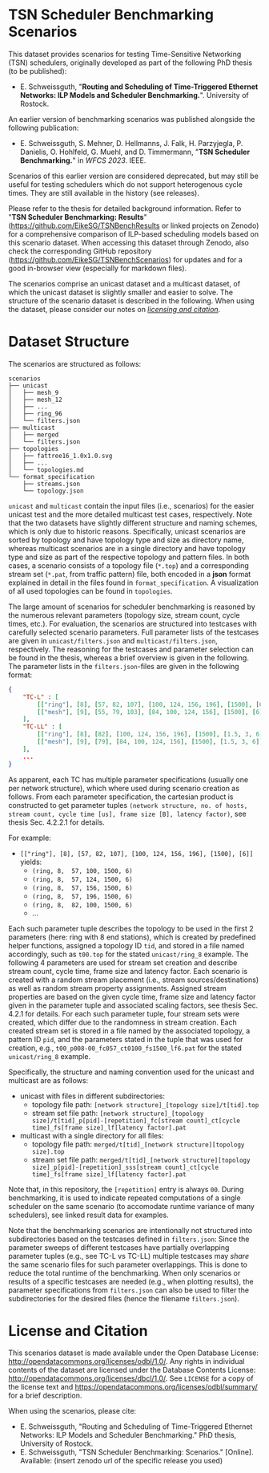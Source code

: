 # TSN Scheduler Benchmarking Scenarios
This dataset provides scenarios for testing Time-Sensitive Networking (TSN) schedulers, originally developed as part of the following PhD thesis (to be published):
- E. Schweissguth, "**Routing and Scheduling of Time-Triggered Ethernet Networks: ILP Models and Scheduler Benchmarking.**". University of Rostock.

An earlier version of benchmarking scenarios was published alongside the following publication:
- E. Schweissguth, S. Mehner, D. Hellmanns, J. Falk, H. Parzyjegla, P. Danielis, O. Hohlfeld, G. Muehl, and D. Timmermann, "**TSN Scheduler Benchmarking.**" in *WFCS 2023*. IEEE.

Scenarios of this earlier version are considered deprecated, but may still be useful for testing schedulers which do not support heterogenous cycle times. They are still available in the history (see releases).

Please refer to the thesis for detailed background information. Refer to "**TSN Scheduler Benchmarking: Results**" (https://github.com/EikeSG/TSNBenchResults or linked projects on Zenodo) for a comprehensive comparison of ILP-based scheduling models based on this scenario dataset. When accessing this dataset through Zenodo, also check the corresponding GitHub repository (https://github.com/EikeSG/TSNBenchScenarios) for updates and for a good in-browser view (especially for markdown files).

The scenarios comprise an unicast dataset and a multicast dataset, of which the unicast dataset is slightly smaller and easier to solve. The structure of the scenario dataset is described in the following. When using the dataset, please consider our notes on [*licensing and citation*](#license-and-citation).

# Dataset Structure
The scenarios are structured as follows:

```
scenarios
├── unicast
│   ├── mesh_9
│   ├── mesh_12
│   ├── ...
│   ├── ring_96
│   └── filters.json
├── multicast
│   ├── merged
│   └── filters.json
├── topologies
│   ├── fattree16_1.0x1.0.svg
│   ├── ...
│   └── topologies.md
└── format_specification
    ├── streams.json
    └── topology.json
```

`unicast` and `multicast` contain the input files (i.e., scenarios) for the easier unicast test and the more detailed multicast test cases, respectively.
Note that the two datasets have slightly different structure and naming schemes, which is only due to historic reasons.
Specifically, unicast scenarios are sorted by topology and have topology type and size as directory name, whereas multicast scenarios are in a single directory and have topology type and size as part of the respective topology and pattern files.
In both cases, a scenario consists of a topology file (`*.top`) and a corresponding stream set (`*.pat`, from traffic pattern) file, both encoded in a **json** format explained in detail in the files found in `format_specification`.
A visualization of all used topologies can be found in `topologies`.

The large amount of scenarios for scheduler benchmarking is reasoned by the numerous relevant parameters (topology size, stream count, cycle times, etc.).
For evaluation, the scenarios are structured into testcases with carefully selected scenario parameters.
Full parameter lists of the testcases are given in `unicast/filters.json` and `multicast/filters.json`, respectively.
The reasoning for the testcases and parameter selection can be found in the thesis, whereas a brief overview is given in the following.
The parameter lists in the `filters.json`-files are given in the following format:

```json
{
	"TC-L" : [
		[["ring"], [8], [57, 82, 107], [100, 124, 156, 196], [1500], [6]],
		[["mesh"], [9], [55, 79, 103], [84, 100, 124, 156], [1500], [6]]
	],
	"TC-LL" : [
		[["ring"], [8], [82], [100, 124, 156, 196], [1500], [1.5, 3, 6]],
		[["mesh"], [9], [79], [84, 100, 124, 156], [1500], [1.5, 3, 6]]
	],
    ...
}
```

As apparent, each TC has multiple parameter specifications (usually one per network structure), which where used during scenario creation as follows.
From each parameter specification, the cartesian product is constructed to get parameter tuples `(network structure, no. of hosts, stream count, cycle time [us], frame size [B], latency factor)`, see thesis Sec. 4.2.2.1 for details.

For example:

- `[["ring"], [8], [57, 82, 107], [100, 124, 156, 196], [1500], [6]]` yields:
    - `(ring, 8,  57, 100, 1500, 6)`
    - `(ring, 8,  57, 124, 1500, 6)`
    - `(ring, 8,  57, 156, 1500, 6)`
    - `(ring, 8,  57, 196, 1500, 6)`
    - `(ring, 8,  82, 100, 1500, 6)`
    - ...

Each such parameter tuple describes the topology to be used in the first 2 parameters (here: ring with 8 end stations), which is created by predefined helper functions, assigned a topology ID `tid`, and stored in a file named accordingly, such as `t00.top` for the stated `unicast/ring_8` example.
The following 4 parameters are used for stream set creation and describe stream count, cycle time, frame size and latency factor.
Each scenario is created with a random stream placement (i.e., stream sources/destinations) as well as random stream property assignments.
Assigned stream properties are based on the given cycle time, frame size and latency factor given in the parameter tuple and associated scaling factors, see thesis Sec. 4.2.1 for details.
For each such parameter tuple, four stream sets were created, which differ due to the randomness in stream creation.
Each created stream set is stored in a file named by the associated topology, a pattern ID `pid`, and the parameters stated in the tuple that was used for creation, e.g., `t00_p008-00_fc057_ct0100_fs1500_lf6.pat` for the stated `unicast/ring_8` example.

Specifically, the structure and naming convention used for the unicast and multicast are as follows:
- unicast with files in different subdirectories:
    - topology file path:   `[network structure]_[topology size]/t[tid].top`
    - stream set file path: `[network structure]_[topology size]/t[tid]_p[pid]-[repetition]_fc[stream count]_ct[cycle time]_fs[frame size]_lf[latency factor].pat`
- multicast with a single directory for all files:
    - topology file path:   `merged/t[tid]_[network structure][topology size].top`
    - stream set file path: `merged/t[tid]_[network structure][topology size]_p[pid]-[repetition]_sss[stream count]_ct[cycle time]_fs[frame size]_lf[latency factor].pat`

Note that, in this repository, the `[repetition]` entry is always `00`. During benchmarking, it is used to indicate repeated computations of a single scheduler on the same scenario (to accomodate runtime variance of many schedulers), see linked result data for examples.

Note that the benchmarking scenarios are intentionally not structured into subdirectories based on the testcases defined in `filters.json`:
Since the parameter sweeps of different testcases have partially overlapping parameter tuples (e.g., see TC-L vs TC-LL) multiple testcases may *share* the same scenario files for such parameter overlappings.
This is done to reduce the total runtime of the benchmarking.
When only scenarios or results of a specific testcases are needed (e.g., when plotting results), the parameter specifications from `filters.json` can also be used to filter the subdirectories for the desired files (hence the filename `filters.json`).

# License and Citation
This scenarios dataset is made available under the Open Database License: http://opendatacommons.org/licenses/odbl/1.0/. Any rights in individual contents of the dataset are licensed under the Database Contents License: http://opendatacommons.org/licenses/dbcl/1.0/. See `LICENSE` for a copy of the license text and https://opendatacommons.org/licenses/odbl/summary/ for a brief description.

When using the scenarios, please cite:
- E. Schweissguth, "Routing and Scheduling of Time-Triggered Ethernet Networks: ILP Models and Scheduler Benchmarking." PhD thesis, University of Rostock.
- E. Schweissguth, "TSN Scheduler Benchmarking: Scenarios." [Online]. Available: (insert zenodo url of the specific release you used)
